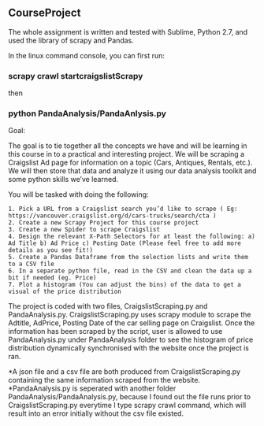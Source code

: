 
## CourseProject 

The whole assignment is written and tested with Sublime, Python 2.7, and used the library of scrapy and Pandas.


In the linux command console, you can first run:

### scrapy crawl startcraigslistScrapy

then 

### python PandaAnalysis/PandaAnlysis.py


Goal:

The goal is to tie together all the concepts we have and will be learning in this course in to a practical and interesting project. We will be scraping a Craigslist Ad page for information on a topic (Cars, Antiques, Rentals, etc.). We will then store that data and analyze it using our data analysis toolkit and some python skills we’ve learned.

You will be tasked with doing the following:

    1. Pick a URL from a Craigslist search you’d like to scrape ( Eg: https://vancouver.craigslist.org/d/cars-trucks/search/cta )
    2. Create a new Scrapy Project for this course project
    3. Create a new Spider to scrape Craigslist
    4. Design the relevant X-Path Selectors for at least the following: a) Ad Title b) Ad Price c) Posting Date (Please feel free to add more details as you see fit!)
    5. Create a Pandas Dataframe from the selection lists and write them to a CSV file
    6. In a separate python file, read in the CSV and clean the data up a bit if needed (eg. Price)
    7. Plot a histogram (You can adjust the bins) of the data to get a visual of the price distribution


The project is coded with two files, CraigslistScraping.py and PandaAnalysis.py. CraigslistScraping.py uses scrapy module to scrape the Adtitle, AdPrice, Posting Date of the car selling page on Craigslist. Once the information has been scraped by the script, user is allowed to use PandaAnalysis.py under PandaAnalysis folder to see the histogram of price distribution dynamically synchronised with the website once the project is ran. 

*A json file and a csv file are both produced from CraigslistScraping.py containing the same information scraped from the website.
*PandaAnalysis.py is seperated with another folder PandaAnalysis/PandaAnalysis.py, because I found out the file runs prior to CraigslistScraping.py everytime I type scrapy crawl command, which will result into an error initially without the csv file existed.
